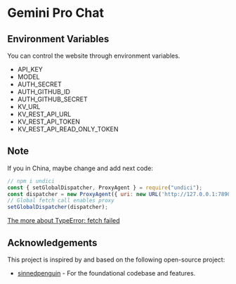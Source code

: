 # Gemini Pro Chat

## Environment Variables

You can control the website through environment variables.

-   API_KEY
-   MODEL
-   AUTH_SECRET
-   AUTH_GITHUB_ID
-   AUTH_GITHUB_SECRET
-   KV_URL
-   KV_REST_API_URL
-   KV_REST_API_TOKEN
-   KV_REST_API_READ_ONLY_TOKEN
  
## Note

If you in China, maybe change and add next code:

```javascript
// npm i undici
const { setGlobalDispatcher, ProxyAgent } = require("undici");
const dispatcher = new ProxyAgent({ uri: new URL('http://127.0.0.1:7890').toString() });
// Global fetch call enables proxy
setGlobalDispatcher(dispatcher);
```

[The more about TypeError: fetch failed](https://github.com/google/generative-ai-js/issues/29)

## Acknowledgements

This project is inspired by and based on the following open-source project:

-   [sinnedpenguin](https://www.sinnedpenguin.me/) - For the foundational codebase and features.